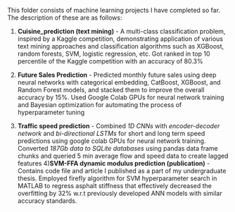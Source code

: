 This folder consists of machine learning projects I have completed so far. The description of these are as follows:

1) __Cuisine_prediction (text mining)__ - A multi-class classification problem, inspired by a Kaggle competition, demonstrating 
application of various text mining approaches and classification algorithms such as XGBoost, random forests, SVM, logistic
regression, etc. Got ranked in top 10 percentile of the Kaggle competition with an accuracy of 80.3% 

2) __Future Sales Prediction__ - Predicted monthly future sales using deep neural networks with categorical embedding, CatBoost, XGBoost, and Random Forest models, and stacked them to improve the overall accuracy by 15%. Used Google Colab GPUs for neural network training and Bayesian optimization for automating the process of hyperparameter tuning 

3) __Traffic speed prediction__ -  Combined _1D CNNs_ with _encoder-decoder network_ and _bi-directional LSTMs_ for short and long term speed predictions using google colab GPUs for neural network training. Converted _187Gb data to SQLite databases_ using pandas data frame chunks and queried 5 min average flow and speed data to create lagged features 4)__SVM-FFA dynamic modulus prediction (publication)__ - Contains code file and article I published as a part of my 
undergraduate thesis. Employed firefly algorithm for SVM hyperparameter search in MATLAB to regress asphalt stiffness 
that effectively decreased the overfitting by 32% w.r.t previously developed ANN models with similar accuracy standards.    

 